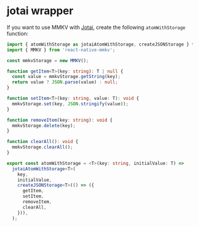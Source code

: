 # jotai wrapper

If you want to use MMKV with [Jotai](https://github.com/pmndrs/jotai), create the following `atomWithStorage` function:

```ts
import { atomWithStorage as jotaiAtomWithStorage, createJSONStorage } from 'jotai/utils';
import { MMKV } from 'react-native-mmkv';

const mmkvStorage = new MMKV();

function getItem<T>(key: string): T | null {
  const value = mmkvStorage.getString(key);
  return value ? JSON.parse(value) : null;
}

function setItem<T>(key: string, value: T): void {
  mmkvStorage.set(key, JSON.stringify(value));
}

function removeItem(key: string): void {
  mmkvStorage.delete(key);
}

function clearAll(): void {
  mmkvStorage.clearAll();
}

export const atomWithStorage = <T>(key: string, initialValue: T) =>
  jotaiAtomWithStorage<T>(
    key,
    initialValue,
    createJSONStorage<T>(() => ({
      getItem,
      setItem,
      removeItem,
      clearAll,
    })),
  );
```
